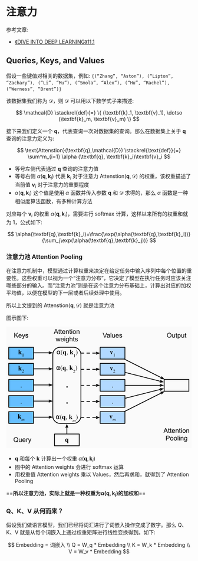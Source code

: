 # 注意力

参考文章: 

- [《DIVE INTO DEEP LEARNING》11.1](https://d2l.ai/chapter_attention-mechanisms-and-transformers/queries-keys-values.html)

## Queries, Keys, and Values

假设一些键值对相关的数据集，例如: `{(“Zhang”, “Aston”), (“Lipton”, “Zachary”), (“Li”, “Mu”), (“Smola”, “Alex”), (“Hu”, “Rachel”), (“Werness”, “Brent”)}`

该数据集我们称为 $\mathcal{D}$，则 $\mathcal{D}$ 可以用以下数学式子来描述:

$$
\mathcal{D} \stackrel{def}{=} \{ (\textbf{k}_1, \textbf{v}_1), \dotso (\textbf{k}_m, \textbf{v}_m) \}
$$

接下来我们定义一个 $\textbf{q}$，代表查询一次对数据集的查询。那么在数据集上关于 $\textbf{q}$ 查询的注意力定义为:

$$
\text{Attenstion}(\textbf{q},\mathcal{D}) \stackrel{\text{def}}{=} \sum^m_{i=1} \alpha (\textbf{q}, \textbf{k}_i)\textbf{v}_i
$$

- 等号左侧代表通过 $\textbf{q}$ 查询的注意力值
- 等号右侧 $\alpha (\textbf{q}, \textbf{k}_i)$ 代表 $\textbf{k}_i$ 对于注意力 $\text{Attenstion}(\textbf{q},\mathcal{D})$ 的权重，该权重描述了当前值 $\textbf{v}_i$ 对于注意力的重要程度
- $\alpha (\textbf{q}, \textbf{k}_i)$ 这个值是使用 $\alpha$ 函数并传入参数 $\textbf{q}$ 和 $\mathcal{D}$ 求得的，那么 $\alpha$ 函数是一种相似度算法函数，有多种计算方法

对应每个 $\textbf{v}_i$ 的权重 $\alpha (\textbf{q}, \textbf{k}_i)$，需要进行 softmax 计算，这样以来所有的权重和就为 1，公式如下:

$$
\alpha(\textbf{q},\textbf{k}_i)=\frac{\exp(\alpha(\textbf{q},\textbf{k}_i))}{\sum_j\exp(\alpha(\textbf{q},\textbf{k}_j))}
$$

### 注意力池 Attention Pooling

在注意力机制中，模型通过计算权重来决定在给定任务中输入序列中每个位置的重要性。这些权重可以视为一个“注意力分布”，它决定了模型在执行任务时应该关注哪些部分的输入。而“注意力池”则是在这个注意力分布基础上，计算出对应的加权平均值，以便在模型的下一层或者后续处理中使用。

所以上文提到的 $\text{Attenstion}(\textbf{q},\mathcal{D})$ 就是注意力池

图示图下:

![](md-img/Attention_2024-04-15-16-58-49.png)

- $\textbf{q}$ 和每个 $\textbf{k}$ 计算出一个权重 $\alpha(\textbf{q}, \textbf{k}_i)$
- 图中的 Attention weights 会进行 softmax 运算
- 用权重值 Attention weights 乘以 Values，然后再求和，就得到了 Attention Pooling

==**所以注意力池，实际上就是一种权重为$\alpha(\textbf{q}, \textbf{k}_i)$的加权和**==

### Q、K、V 从何而来？

假设我们做语言模型，我们已经将词汇进行了词嵌入操作变成了数字。那么 Q、K、V 就是从每个词嵌入上通过权重矩阵进行线性变换得到。如下:

$$
Embedding = 词嵌入 \\
Q = W_q * Embedding \\
K = W_k * Embedding \\
V = W_v * Embedding
$$